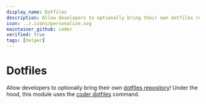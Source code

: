 ```yaml
---
display_name: Dotfiles
description: Allow developers to optionally bring their own dotfiles repository to customize their shell and IDE settings!
icon: ../.icons/personalize.svg
maintainer_github: coder
verified: true
tags: [helper]
---
```


# Dotfiles

Allow developers to optionally bring their own [dotfiles repository](https://dotfiles.github.io)! Under the hood, this module uses the [coder dotfiles](https://coder.com/docs/v2/latest/dotfiles) command.
